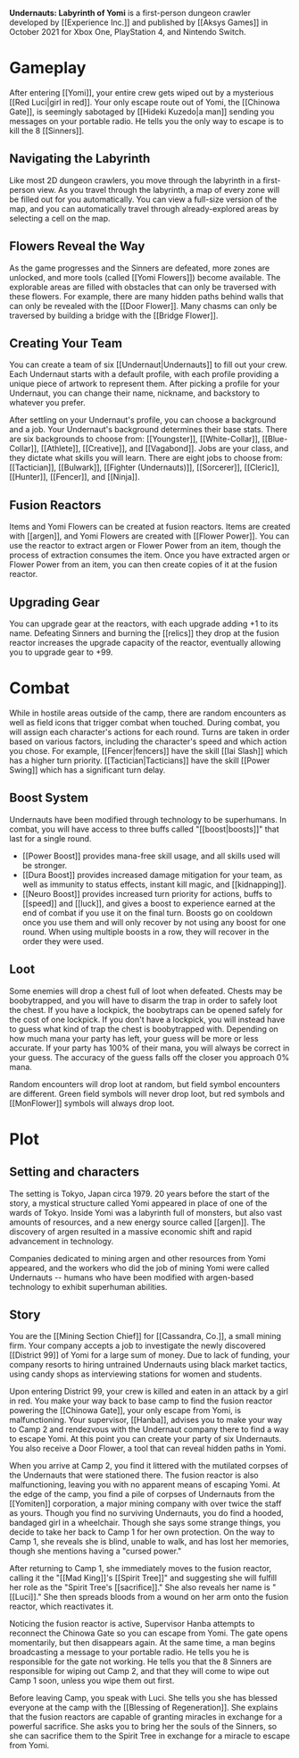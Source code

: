 **Undernauts: Labyrinth of Yomi** is a first-person dungeon crawler developed by [[Experience Inc.]] and published by [[Aksys Games]] in October 2021 for Xbox One, PlayStation 4, and Nintendo Switch.
# Gameplay
After entering [[Yomi]], your entire crew gets wiped out by a mysterious [[Red Luci|girl in red]]. Your only escape route out of Yomi, the [[Chinowa Gate]], is seemingly sabotaged by [[Hideki Kuzedo|a man]] sending you messages on your portable radio. He tells you the only way to escape is to kill the 8 [[Sinners]].
## Navigating the Labyrinth
Like most 2D dungeon crawlers, you move through the labyrinth in a first-person view. As you travel through the labyrinth, a map of every zone will be filled out for you automatically. You can view a full-size version of the map, and you can automatically travel through already-explored areas by selecting a cell on the map.
## Flowers Reveal the Way
As the game progresses and the Sinners are defeated, more zones are unlocked, and more tools (called [[Yomi Flowers]]) become available. The explorable areas are filled with obstacles that can only be traversed with these flowers. For example, there are many hidden paths behind walls that can only be revealed with the [[Door Flower]]. Many chasms can only be traversed by building a bridge with the [[Bridge Flower]]. 
## Creating Your Team
You can create a team of six [[Undernaut|Undernauts]] to fill out your crew. Each Undernaut starts with a default profile, with each profile providing a unique piece of artwork to represent them. After picking a profile for your Undernaut, you can change their name, nickname, and backstory to whatever you prefer.

After settling on your Undernaut's profile, you can choose a background and a job. Your Undernaut's background determines their base stats. There are six backgrounds to choose from: [[Youngster]], [[White-Collar]], [[Blue-Collar]], [[Athlete]], [[Creative]], and [[Vagabond]]. Jobs are your class, and they dictate what skills you will learn. There are eight jobs to choose from: [[Tactician]], [[Bulwark]], [[Fighter (Undernauts)]], [[Sorcerer]], [[Cleric]], [[Hunter]], [[Fencer]], and [[Ninja]].
## Fusion Reactors
Items and Yomi Flowers can be created at fusion reactors. Items are created with [[argen]], and Yomi Flowers are created with [[Flower Power]]. You can use the reactor to extract argen or Flower Power from an item, though the process of extraction consumes the item. Once you have extracted argen or Flower Power from an item, you can then create copies of it at the fusion reactor.
## Upgrading Gear
You can upgrade gear at the reactors, with each upgrade adding +1 to its name. Defeating Sinners and burning the [[relics]] they drop at the fusion reactor increases the upgrade capacity of the reactor, eventually allowing you to upgrade gear to +99.
# Combat
While in hostile areas outside of the camp, there are random encounters as well as field icons that trigger combat when touched. During combat, you will assign each character's actions for each round. Turns are taken in order based on various factors, including the character's speed and which action you chose. For example, [[Fencer|fencers]] have the skill [[Iai Slash]] which has a higher turn priority. [[Tactician|Tacticians]] have the skill [[Power Swing]] which has a significant turn delay.
## Boost System
Undernauts have been modified through technology to be superhumans. In combat, you will have access to three buffs called "[[boost|boosts]]" that last for a single round.
* [[Power Boost]] provides mana-free skill usage, and all skills used will be stronger.
* [[Dura Boost]] provides increased damage mitigation for your team, as well as immunity to status effects, instant kill magic, and [[kidnapping]].
* [[Neuro Boost]] provides increased turn priority for actions, buffs to [[speed]] and [[luck]], and gives a boost to experience earned at the end of combat if you use it on the final turn.
Boosts go on cooldown once you use them and will only recover by not using any boost for one round. When using multiple boosts in a row, they will recover in the order they were used.

## Loot
Some enemies will drop a chest full of loot when defeated. Chests may be boobytrapped, and you will have to disarm the trap in order to safely loot the chest. If you have a lockpick, the boobytraps can be opened safely for the cost of one lockpick. If you don't have a lockpick, you will instead have to guess what kind of trap the chest is boobytrapped with. Depending on how much mana your party has left, your guess will be more or less accurate. If your party has 100% of their mana, you will always be correct in your guess. The accuracy of the guess falls off the closer you approach 0% mana.

Random encounters will drop loot at random, but field symbol encounters are different. Green field symbols will never drop loot, but red symbols and [[MonFlower]] symbols will always drop loot.

# Plot
## Setting and characters
The setting is Tokyo, Japan circa 1979. 20 years before the start of the story, a mystical structure called Yomi appeared in place of one of the wards of Tokyo. Inside Yomi was a labyrinth full of monsters, but also vast amounts of resources, and a new energy source called [[argen]]. The discovery of argen resulted in a massive economic shift and rapid advancement in technology.

Companies dedicated to mining argen and other resources from Yomi appeared, and the workers who did the job of mining Yomi were called Undernauts -- humans who have been modified with argen-based technology to exhibit superhuman abilities.
## Story
You are the [[Mining Section Chief]] for [[Cassandra, Co.]], a small mining firm. Your company accepts a job to investigate the newly discovered [[District 99]] of Yomi for a large sum of money. Due to lack of funding, your company resorts to hiring untrained Undernauts using black market tactics, using candy shops as interviewing stations for women and students.

Upon entering District 99, your crew is killed and eaten in an attack by a girl in red. You make your way back to base camp to find the fusion reactor powering the [[Chinowa Gate]], your only escape from Yomi, is malfunctioning. Your supervisor, [[Hanba]], advises you to make your way to Camp 2 and rendezvous with the Undernaut company there to find a way to escape Yomi. At this point you can create your party of six Undernauts. You also receive a Door Flower, a tool that can reveal hidden paths in Yomi.

When you arrive at Camp 2, you find it littered with the mutilated corpses of the Undernauts that were stationed there. The fusion reactor is also malfunctioning, leaving you with no apparent means of escaping Yomi. At the edge of the camp, you find a pile of corpses of Undernauts from the [[Yomiten]] corporation, a major mining company with over twice the staff as yours. Though you find no surviving Undernauts, you do find a hooded, bandaged girl in a wheelchair. Though she says some strange things, you decide to take her back to Camp 1 for her own protection. On the way to Camp 1, she reveals she is blind, unable to walk, and has lost her memories, though she mentions having a "cursed power."

After returning to Camp 1, she immediately moves to the fusion reactor, calling it the "[[Mad King]]'s [[Spirit Tree]]" and suggesting she will fulfill her role as the "Spirit Tree's [[sacrifice]]." She also reveals her name is "[[Luci]]." She then spreads bloods from a wound on her arm onto the fusion reactor, which reactivates it. 

Noticing the fusion reactor is active, Supervisor Hanba attempts to reconnect the Chinowa Gate so you can escape from Yomi. The gate opens momentarily, but then disappears again. At the same time, a man begins broadcasting a message to your portable radio. He tells you he is responsible for the gate not working. He tells you that the 8 Sinners are responsible for wiping out Camp 2, and that they will come to wipe out Camp 1 soon, unless you wipe them out first.

Before leaving Camp, you speak with Luci. She tells you she has blessed everyone at the camp with the [[Blessing of Regeneration]]. She explains that the fusion reactors are capable of granting miracles in exchange for a powerful sacrifice. She asks you to bring her the souls of the Sinners, so she can sacrifice them to the Spirit Tree in exchange for a miracle to escape from Yomi.